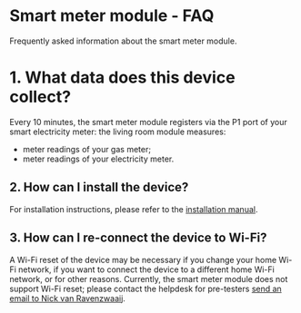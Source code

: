 # Smart meter module - FAQ

Frequently asked information about the smart meter module.

# 1. What data does this device collect?

Every 10 minutes, the smart meter module registers via the P1 port of your smart electricity meter:
the living room module measures:

- meter readings of your gas meter;
- meter readings of your electricity meter.

## 2. How can I install the device?

For installation instructions, please refer to the [installation manual](../../installation/).

## 3. How can I re-connect the device to Wi-Fi?

A Wi-Fi reset of the device may be necessary if you change your home Wi-Fi network, if you want to connect the device to a different home Wi-Fi network, or for other reasons. 
Currently, the smart meter module does not support Wi-Fi reset; please contact the helpdesk for pre-testers [send an email to Nick van Ravenzwaaij](mailto:n.van.ravenzwaaij@windesheim.nl).